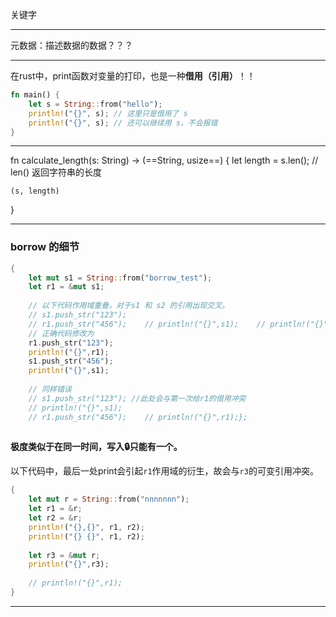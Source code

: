 关键字

---
元数据：描述数据的数据？？？

---

在rust中，print函数对变量的打印，也是一种**借用（引用）**！！
```rust
fn main() {
    let s = String::from("hello");
    println!("{}", s); // 这里只是借用了 s
    println!("{}", s); // 还可以继续用 s，不会报错
}

```

---
fn calculate_length(s: String) -> (==String, usize==) {
    let length = s.len(); // len() 返回字符串的长度

    (s, length)
}

---

### borrow 的细节

```rust
{  
    let mut s1 = String::from("borrow_test");  
    let r1 = &mut s1;  
  
    // 以下代码作用域重叠，对于s1 和 s2 的引用出现交叉。  
    // s1.push_str("123");  
    // r1.push_str("456");    // println!("{}",s1);    // println!("{}",r1);  
    // 正确代码修改为  
    r1.push_str("123");  
    println!("{}",r1);  
    s1.push_str("456");  
    println!("{}",s1);  
  
    // 同样错误  
    // s1.push_str("123"); //此处会与第一次给r1的借用冲突  
    // println!("{}",s1);  
    // r1.push_str("456");    // println!("{}",r1);};
    
```

**极度类似于在同一时间，写入🔒只能有一个。**

以下代码中，最后一处print会引起`r1`作用域的衍生，故会与`r3`的可变引用冲突。
```rust
{  
    let mut r = String::from("nnnnnnn");  
    let r1 = &r;  
    let r2 = &r;  
    println!("{},{}", r1, r2);  
    println!("{} {}", r1, r2);  
      
    let r3 = &mut r;  
    println!("{}",r3);  
  
    // println!("{}",r1);  
}
```

---

